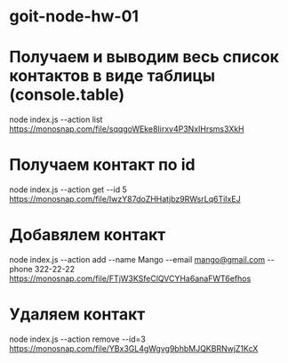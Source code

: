 # goit-node-hw-01

# Получаем и выводим весь список контактов в виде таблицы (console.table)
node index.js --action list
https://monosnap.com/file/sqqgoWEke8Iirxv4P3NxIHrsms3XkH

# Получаем контакт по id
node index.js --action get --id 5 
https://monosnap.com/file/IwzY87doZHHatjbz9RWsrLq6TiIxEJ

# Добавялем контакт
node index.js --action add --name Mango --email mango@gmail.com --phone 322-22-22   
https://monosnap.com/file/FTjW3KSfeClQVCYHa6anaFWT6efhos

# Удаляем контакт
node index.js --action remove --id=3
https://monosnap.com/file/YBx3GL4gWgvg9bhbMJQKBRNwjZ1KcX
